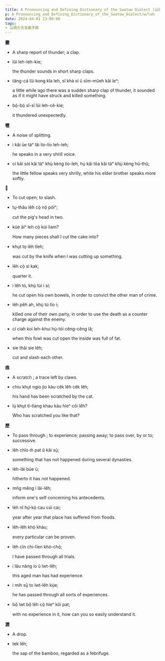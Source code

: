 ```yaml
---
title: A Pronouncing and Defining Dictionary of the Swatow Dialect (汕頭方言音義字典) / leh
p: A_Pronouncing_and_Defining_Dictionary_of_the_Swatow_Dialect/w/leh
date: 2024-04-01 23:00:00
tags: 
- 汕頭方言音義字典
---
```



**靂**
- A sharp report of thunder; a clap.

- lûi leh-leh-kìe;

  the thunder sounds in short sharp claps.

- tâng-cá lûi kong kĭa leh, sĭ khà sí ŭ sĭm-mûeh kâi īeⁿ;

  a little while ago there was a sudden sharp clap of thunder, it sounded as if it might have struck and killed something.

- bó̤-bó̤ sĭ-sĭ lûi leh-cĕ-kìe;

  it thundered unexpectedly.

**嚦**
- A noise of splitting.

- i kâi ūe tàⁿ lâi lío-lío leh-leh;

  he speaks in a very shrill voice.

- cí kâi sòi kâi tàⁿ khṳ̀ kèng lío-leh, hṳ́ kâi tōa kâi tàⁿ khṳ̀ kèng hû-thû;

  the little fellow speaks very shrilly, while his elder brother speaks more softly.

**𠠝**
- To cut open; to slash.

- tṳ-thâu lêh cò̤ nŏ̤ pôiⁿ;

  cut the pig's head in two.

- kúe àiⁿ leh cò̤ kúi lìam?

  How many pieces shall I cut the cake into?

- khṳt to̤ lêh tîeh;

  was cut by the knife when I was cutting up something.

- lêh cò̤ sì kak;

  quarter it.

- i lêh tó, khṳ̀ tùi i sí;

  he cut open his own bowels, in order to convict the other man of crime.

- lêh pêh ah, khṳ̀ tú tīo i;

  killed one of their own party, in order to use the death as a counter charge against the enemy.

- cí ciah koi leh-khui hṳ́-tói cĕng-cĕng lâ;

  when this fowl was cut open the inside was full of fat.

- sie thâi sie lêh;

  cut and slash each other.

**痕**
- A scratch ; a trace left by claws.

- chíu khṳt ngio jìo kàu cêk lêh cêk lêh;

  his hand has been scratched by the cat.

- lṳ́ khṳt tī-tîang khau kàu hìeⁿ cōi lêh?

  Who has scratched you like that? 

**歷**
- To pass through ; to experience; passing away; to pass over, by or to; successive.

- lêh chîo m̄ pat ŭ kâi sṳ̄;

  something that has not happened during several dynasties.

- lêh-lâi būe ŭ;

  hitherto it has not happened.

- mn̄g mêng i lâi-lêh;

  inform one's self concerning his antecedents.

- lêh nî hṳ́-kò̤ cau cúi cai;

  year after year that place has suffered from floods.

- lêh-lêh khó̤ kháu;

  every particular can be proven.

- lêh cĭn chi-līen khó-chó̤;

  I have passed through all trials.

- i lău nâng ío ŭ lwt-lêh;

  this aged man has had experience.

- i mih sṳ̄ to lwt-lêh kṳ̀e;

  he has passed through all sorts of experiences.

- bô̤ lwt bô̤ lêh cò̤ hìeⁿ kōi pat;

  with no experience in it, how can you so easily understand it.

**瀝**
- A drop.

- tek lêh;

  the sap of the bamboo, regarded as a febrifuge.